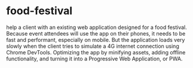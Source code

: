 # food-festival
help a client with an existing web application designed for a food festival. Because event attendees will use the app on their phones, it needs to be fast and performant, especially on mobile. But the application loads very slowly when the client tries to simulate a 4G internet connection using Chrome DevTools. Optimizing the app by minifying assets, adding offline functionality, and turning it into a Progressive Web Application, or PWA.
